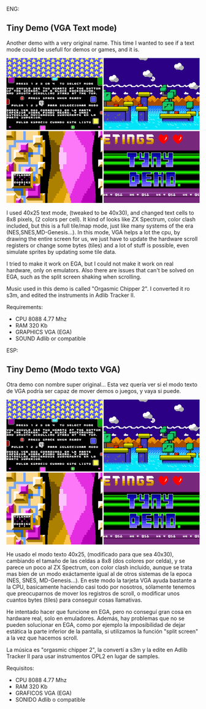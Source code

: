ENG:

Tiny Demo (VGA Text mode)
--------------------------------------------

Another demo with a very original name. This time I wanted to see if a text mode could be usefull for demos or games, and it is.

![plot](https://raw.githubusercontent.com/mills32/Tiny-Demo/master/tinydemo.png)

I used 40x25 text mode, (tweaked to be 40x30), and changed text cells to 8x8 pixels, (2 colors per cell). It kind of looks like
ZX Spectrum, color clash included, but this is a full tile/map mode, just like many systems of the era (NES,SNES,MD-Genesis...). 
In this mode, VGA helps a lot the cpu, by drawing the entire screen for us, we just have to update the hardware scroll registers
or change some bytes (tiles) and a lot of stuff is possible, even simulate sprites by updating some tile data.

I tried to make it work on EGA, but I could not make it work on real hardware, only on emulators. Also there are issues that can't
be solved on EGA, such as the split screen shaking when scrolling.

Music used in this demo is called "Orgasmic Chipper 2". I converted it ro s3m, and edited the instruments in Adlib Tracker II.

Requirements:
- CPU 8088 4.77 Mhz
- RAM 320 Kb
- GRAPHICS VGA (EGA)
- SOUND Adlib or compatible

ESP:

Tiny Demo (Modo texto VGA)
--------------------------------------------

Otra demo con nombre super original... Esta vez quería ver si el modo texto de VGA podría ser capaz de mover demos o juegos, y vaya
si puede.

![plot](https://raw.githubusercontent.com/mills32/Tiny-Demo/master/tinydemo.png)

He usado el modo texto 40x25, (modificado para que sea 40x30), cambiando el tamaño de las celdas a 8x8 (dos colores por celda), y se 
parece un poco al ZX Spectrum, con color clash incluido, aunque se trata mas bien de un modo exáctamente igual al de otros sistemas
de la epoca (NES, SNES, MD-Genesis...). En este modo la tarjeta VGA ayuda bastante a la CPU, basicamente haciendo casi todo por 
nosotros, sólamente tenemos que preocuparnos de mover los registros de scroll, o modificar unos cuantos bytes (tiles) para conseguir
cosas llamativas.

He intentado hacer que funcione en EGA, pero no conseguí gran cosa en hardware real, solo en emuladores. Además, hay problemas que 
no se pueden solucionar en EGA, como por ejemplo la imposibilidad de dejar estática la parte inferior de la pantalla, si utilizamos
la función "split screen" a la vez que hacemos scroll.

La música es "orgasmic chipper 2", la convertí a s3m y la edite en Adlib Tracker II para usar instrumentos OPL2 en lugar de samples.


Requisitos:
- CPU 8088 4.77 Mhz
- RAM 320 Kb
- GRAFICOS VGA (EGA)
- SONIDO Adlib o compatible

